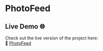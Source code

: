 # PhotoFeed

## Live Demo 🌐
Check out the live version of the project here:  
🔗 [PhotoFeed](https://photo-feed-786.vercel.app)
